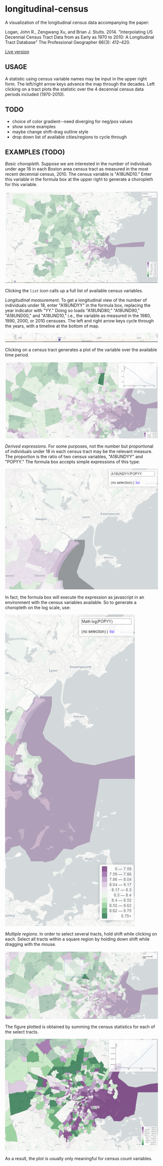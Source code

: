 # longitudinal-census

A visualization of the longitudinal census data accompanying the paper:

Logan, John R., Zengwang Xu, and Brian J. Stults. 2014. "Interpolating US Decennial Census Tract Data from as Early as 1970 to 2010: A Longitudinal Tract Database" The Professional Geographer 66(3): 412–420.

[Live version](https://htmlpreview.github.io/?https://github.com/haben-michael/longitudinal-census/blob/master/census.html)

## USAGE
A statistic using census variable names may be input in the upper right form. The left/right arrow keys advance the map through the decades. Left clicking on a tract plots the statistic over the 4 decennial census data periods included (1970-2010).

## TODO
  * choice of color gradient--need diverging for neg/pos values
  * show some examples
  * maybe change shift-drag outline style
  * drop down list of available cities/regions to cycle through

## EXAMPLES (TODO)
*Basic choropleth.* Suppose we are interested in the number of individuals under age 18 in each Boston area census tract as measured in the most recent decennial census, 2010. The census variable is "A18UND10." Enter this variable in the formula box at the upper right to generate a choropleth for this variable.

![](./img/ex2.png)

Clicking the `list` icon calls up a full list of available census variables.

*Longitudinal measurement.* To get a longitudinal view of the number of individuals under 18, enter "A18UNDYY" in the formula box, replacing the year indicator with "YY." Doing so loads  "A18UND80," "A18UND90," "A18UND00," and "A18UND10," i.e., the variable as measured in the 1980, 1990, 2000, or 2010 censuses. The left and right arrow keys cycle through the years, with a timeline at the bottom of map.

![](./img/ex3.png)

Clicking on a census tract generates a plot of the variable over the available time period.

![](./img/ex4.png)

*Derived expressions.* For some purposes, not the number but proportional of individuals under 18 in each census tract may be the relevant measure. The proportion is the ratio of two census variables, "A18UNDYY" and "POPYY." The formula box accepts simple expressions of this type:

![](./img/ex5.png)

In fact, the formula box will execute the expression as javascript in an environment with the census variables available. So to generate a choropleth on the log scale, use:

![](./img/ex6.png)

*Multiple regions.* In order to select several tracts, hold shift while clicking on each. Select all tracts within a square region by holding down shift while dragging with the mouse.

![](./img/ex8.png)

The figure plotted is obtained by summing the census statistics for each of the select tracts.

![](./img/ex7.png)

As a result, the plot is usually only meaningful for census count variables.
